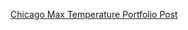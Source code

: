 [Chicago Max Temperature Portfolio Post](https://earthlab-test-student.github.io/notebooks/chicago_max_temps.html)
